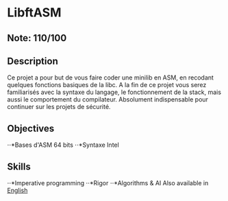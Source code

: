 # LibftASM

## Note: 110/100

## Description

Ce projet a pour but de vous faire coder une minilib en ASM, en recodant quelques fonctions basiques de la libc. A la fin de ce projet vous serez familiarisés avec la syntaxe du langage, le fonctionnement de la stack, mais aussi le comportement du compilateur. Absolument indispensable pour continuer sur les projets de sécurité.

## Objectives
⋅⋅*Bases d'ASM 64 bits 
⋅⋅*Syntaxe Intel 
## Skills
⋅⋅*Imperative programming 
⋅⋅*Rigor 
⋅⋅*Algorithms & AI 
Also available in [English](Readme.md)
